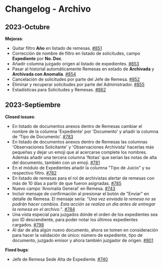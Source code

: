 # Changelog - Archivo

## 2023-Octubre

**Mejoras**:

- Quitar filtro **Año** en listado de remesas. [\#851](https://github.com/PJECZ/pjecz-plataforma-web/issues/851)
- Corrección de nombre de filtro en listado de solicitudes, campo **Expediente** por **No. Doc**.
- Añadir columna juzgado origen al listado de expedientes. [\#853](https://github.com/PJECZ/pjecz-plataforma-web/issues/853)
- Pasar al historial automáticamente Remesas en estado de **Archivada** y **Archivada con Anomalía**. [\#854](https://github.com/PJECZ/pjecz-plataforma-web/issues/854)
- Cancelación de solicitudes por parte del Jefe de Remesa. [\#852](https://github.com/PJECZ/pjecz-plataforma-web/issues/852)
- Eliminar y recuperar solicitudes por parte del Administrador. [\#855](https://github.com/PJECZ/pjecz-plataforma-web/issues/855)
- Estadísticas para Solicitudes y Remesas. [\#862](https://github.com/PJECZ/pjecz-plataforma-web/issues/862)

## 2023-Septiembre

**Closed issues**:

- En listado de documentos anexos dentro de Remesas cambiar el nombre de la columna 'Expediente' por 'Documento' y añadir la columna de 'Tipo de Documento'. [\#783](https://github.com/PJECZ/pjecz-plataforma-web/issues/783)
- En listado de documentos anexos dentro de Remesas las columnas 'Observaciones Solicitante' y 'Observaciones Archivista' hacerlas más pequeñas y dejar un emoji que al acercarse complete los nombres. Además añadir una tercera columna 'Notas' que serían las notas de alta del documento, también con un emoji. [\#781](https://github.com/PJECZ/pjecz-plataforma-web/issues/781)
- En el módulo de Expedientes añadir la columna "Tipo de Juicio" y su respectivo filtro. [\#782](https://github.com/PJECZ/pjecz-plataforma-web/issues/782)
- En listado de remesas para el rol de archivistas alertar de remesas con más de 10 días a partir de que fueron asignadas. [\#785](https://github.com/PJECZ/pjecz-plataforma-web/issues/785)
- Nuevo campo 'Anomalía General' en Remesa. [\#743](https://github.com/PJECZ/pjecz-plataforma-web/issues/743)
- Incluir mensaje de confirmación al presionar el botón de "Enviar" en detalle de Remesa. El mensaje sería: _"Una vez enviada la remesa no se podrán hacer cambios. Esta acción se realiza un día antes de entregar la remesa en el archivo."_. [\#784](https://github.com/PJECZ/pjecz-plataforma-web/issues/784)
- Una vista especial para juzgados dónde el orden de los expedientes sea por ID descendiente, para poder notar los últimos expedientes cargados. [\#798](https://github.com/PJECZ/pjecz-plataforma-web/issues/798)
- Al dar de alta algún nuevo documento, ahora se tomen en consideración para hacer la validación de único: número de expediente, tipo de documento, juzgado emisor y ahora también juzgador de origen. [\#801](https://github.com/PJECZ/pjecz-plataforma-web/issues/801)

**Fixed bugs**:

- Jefe de Remesa Sede Alta de Expediente. [\#740](https://github.com/PJECZ/pjecz-plataforma-web/issues/740)
